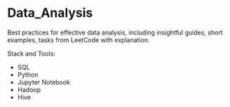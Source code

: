# Data_Analysis
Best practices for effective data analysis, including insightful guides, short examples, tasks from LeetCode with explanation.

Stack and Tools:
* SQL
* Python
* Jupyter Notebook
* Hadoop
* Hive
 
  
